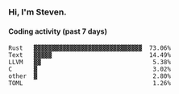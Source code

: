 ### Hi, I'm Steven.

#### Coding activity (past 7 days)
```
Rust   ▓▓▓▓▓▓▓▓▓▓▓▓▓▓▓▓▓▓▓▓▓▓▓▓▓▓▓▓▓▓  73.06%
Text   ▓▓▓▓▓                           14.49%
LLVM   ▓▓                               5.38%
C      ▓                                3.02%
other  ▓                                2.80%
TOML                                    1.26%
```
